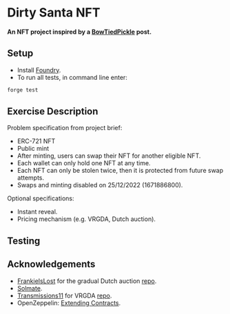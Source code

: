 # Dirty Santa NFT

**An NFT project inspired by a [BowTiedPickle](https://twitter.com/BowTiedPickle/status/1596617232897159168) post.**

## Setup

- Install [Foundry](https://github.com/foundry-rs/foundry).
- To run all tests, in command line enter:

```sh
forge test
```

## Exercise Description

Problem specification from project brief:

- ERC-721 NFT
- Public mint
- After minting, users can swap their NFT for another eligible NFT.
- Each wallet can only hold one NFT at any time.
- Each NFT can only be stolen twice, then it is protected from future swap attempts.
- Swaps and minting disabled on 25/12/2022 (1671886800).

Optional specifications:

- Instant reveal.
- Pricing mechanism (e.g. VRGDA, Dutch auction).

## Testing

## Acknowledgements

- [FrankieIsLost](https://twitter.com/FrankieIsLost) for the gradual Dutch auction [repo](https://github.com/FrankieIsLost/gradual-dutch-auction).
- [Solmate](https://github.com/transmissions11/solmate).
- [Transmissions11](https://twitter.com/transmissions11) for VRGDA [repo](https://github.com/transmissions11/VRGDAs).
- OpenZeppelin: [Extending Contracts](https://docs.openzeppelin.com/contracts/3.x/extending-contracts#using-hooks).
